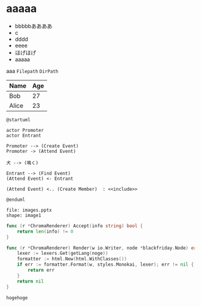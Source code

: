 aaaaa
==============

- bbbbbああああ
- c
- dddd
- eeee
- ほげほげ
- aaaaa

aaa `Filepath` ```DirPath```

Name    | Age
--------|------
Bob     | 27
Alice   | 23

``` uml
@startuml

actor Promoter
actor Entrant

Promoter --> (Create Event)
Promoter -> (Attend Event)

犬 --> (鳴く)

Entrant --> (Find Event)
(Attend Event) <- Entrant

(Attend Event) <.. (Create Member)  : <<include>>

@enduml
```

``` ppt
file: images.pptx
shape: image1
```

``` go
func (r *ChromaRenderer) Accept(info string) bool {
	return len(info) != 0
}

func (r *ChromaRenderer) Render(w io.Writer, node *blackfriday.Node) error {
	lexer := lexers.Get(getLang(noge))
	formatter := html.New(html.WithClasses())
	if err := formatter.Format(w, styles.Monokai, lexer); err != nil {
		return err
	}
	return nil
}
```

```sample
hogehoge
```
